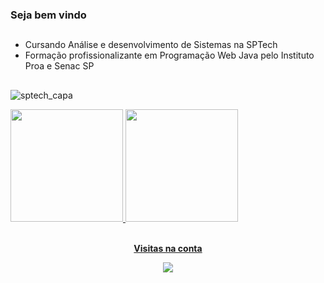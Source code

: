 ### Seja bem vindo

##
- Cursando Análise e desenvolvimento de Sistemas na SPTech
- Formação profissionalizante em Programação Web Java pelo Instituto Proa e Senac SP
##
![sptech_capa](https://github.com/v-leonel/v-leonel/assets/111584457/d276df6c-098f-4ee2-bbd8-9d3c50d97833)

<div>
<a href="https://github.com/v-leonel">
<img height="180em" src="https://github-readme-stats.vercel.app/api/top-langs/?username=v-leonel&layout=compact&langs_count=7&theme=dracula"/>
<img height="180em" src="https://github-readme-stats.vercel.app/api?username=v-leonel&show_icons=true&theme=dracula&include_all_commits=true&count_private=true"/>

</div>

  
<div align="center">
<br><p align="centre"><b>Visitas na conta</b></p>  
<p align="center"><img align="center" src="https://profile-counter.glitch.me/{v-leonel}/count.svg" /></p> 
<br></div>




